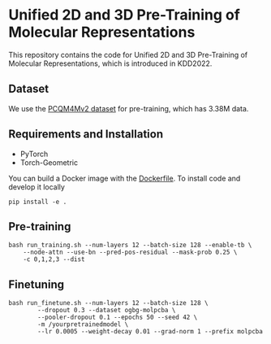 # Unified 2D and 3D Pre-Training of Molecular Representations
This repository contains the code for Unified 2D and 3D Pre-Training of Molecular Representations, which is introduced in KDD2022.

## Dataset
We use the [PCQM4Mv2 dataset](https://ogb.stanford.edu/docs/lsc/pcqm4mv2/) for pre-training, which has 3.38M data.

## Requirements and Installation
* PyTorch
* Torch-Geometric

You can build a Docker image with the [Dockerfile](Dockerfile).
To install code and develop it locally
```shell
pip install -e . 
```

## Pre-training
```shell
bash run_training.sh --num-layers 12 --batch-size 128 --enable-tb \
    --node-attn --use-bn --pred-pos-residual --mask-prob 0.25 \
    -c 0,1,2,3 --dist
```

## Finetuning
```shell
bash run_finetune.sh --num-layers 12 --batch-size 128 \
        --dropout 0.3 --dataset ogbg-molpcba \
        --pooler-dropout 0.1 --epochs 50 --seed 42 \
        -m /yourpretrainedmodel \
        --lr 0.0005 --weight-decay 0.01 --grad-norm 1 --prefix molpcba
```

